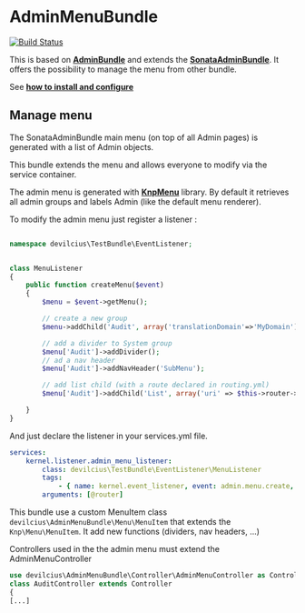 AdminMenuBundle
=================

[![Build Status](https://travis-ci.org/devilcius/AdminMenuBundle.png)](https://travis-ci.org/devilcius/AdminMenuBundle)

This is based on [**AdminBundle**][1] and extends the [**SonataAdminBundle**][2]. It offers the possibility to manage the menu from other bundle.

See [**how to install and configure**][3]


Manage menu
-----------

The SonataAdminBundle main menu (on top of all Admin pages) is generated with a list of Admin objects.

This bundle extends the menu and allows everyone to modify via the service container.

The admin menu is generated with [**KnpMenu**][4] library. By default it retrieves all admin groups and labels Admin (like the default menu renderer).

To modify the admin menu just register a listener :
```php

namespace devilcius\TestBundle\EventListener;


class MenuListener
{
    public function createMenu($event)
    {
        $menu = $event->getMenu();

        // create a new group
        $menu->addChild('Audit', array('translationDomain'=>'MyDomain'));

        // add a divider to System group
        $menu['Audit']->addDivider();
        // ad a nav header
        $menu['Audit']->addNavHeader('SubMenu');

        // add list child (with a route declared in routing.yml)
        $menu['Audit']->addChild('List', array('uri' => $this->router->generate('get_audit_list')));

    }
}
```

And just declare the listener in your services.yml file.

```yml
services:
    kernel.listener.admin_menu_listener:
        class: devilcius\TestBundle\EventListener\MenuListener
        tags:
            - { name: kernel.event_listener, event: admin.menu.create, method: createMenu }
        arguments: [@router]
```

This bundle use a custom MenuItem class `devilcius\AdminMenuBundle\Menu\MenuItem` that extends the `Knp\Menu\MenuItem`. It add new functions (dividers, nav headers, ...)


Controllers used in the the admin menu must extend the AdminMenuController

```php
use devilcius\AdminMenuBundle\Controller\AdminMenuController as Controller;
class AuditController extends Controller
{
[...]
```

[1]: https://github.com/vincenttouzet/AdminBundle
[2]: http://sonata-project.org/bundles/admin/master/doc/index.html
[3]: https://github.com/devilcius/AdminMenuBundle/blob/master/Resources/doc/installation.md
[4]: https://github.com/KnpLabs/KnpMenu
